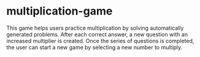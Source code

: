 # multiplication-game

This game helps users practice multiplication by solving automatically generated problems. After each correct answer, a new question with an increased multiplier is created. Once the series of questions is completed, the user can start a new game by selecting a new number to multiply.
